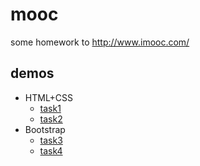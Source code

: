 # mooc


some homework to http://www.imooc.com/


## demos

 + HTML+CSS
     * [task1](https://myunique.github.io/mooc/HomepageOfMooc)
     * [task2](https://myunique.github.io/mooc/xiaowei/E-commerceWebsite)
 + Bootstrap
     * [task3](https://myunique.github.io/mooc/xiaowei/BootstrapProgramming)
     * [task4](https://myunique.github.io/mooc/xiaowei/ModernBrowserMuseum)

